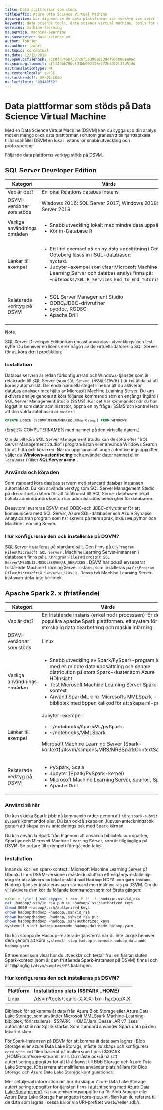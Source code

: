 ```yaml
---
title: Data plattformar som stöds
titleSuffix: Azure Data Science Virtual Machine
description: Lär dig mer om de data plattformar och verktyg som stöds för Azure Data Science Virtual Machine.
keywords: data science tools, data science virtual machine, tools for data science, linux data science
services: machine-learning
ms.service: machine-learning
ms.subservice: data-science-vm
author: lobrien
ms.author: laobri
ms.topic: conceptual
ms.date: 12/12/2019
ms.openlocfilehash: 83c0fd796b7527c6f5e396a813def984b88ee9ac
ms.sourcegitcommit: bf1340bb706cf31bb002128e272b8322f37d53dd
ms.translationtype: MT
ms.contentlocale: sv-SE
ms.lasthandoff: 09/03/2020
ms.locfileid: "89440362"
---
```

# <a name="data-platforms-supported-on-the-data-science-virtual-machine"></a>Data plattformar som stöds på Data Science Virtual Machine

Med en Data Science Virtual Machine (DSVM) kan du bygga upp din analys mot en mängd olika data plattformar. Förutom gränssnitt till fjärrdatakälla tillhandahåller DSVM en lokal instans för snabb utveckling och prototypering.

Följande data plattforms verktyg stöds på DSVM.

## <a name="sql-server-developer-edition"></a>SQL Server Developer Edition

| Kategori | Värde |
| ------------- | ------------- |
| Vad är det?   | En lokal Relations databas instans      |
| DSVM-versioner som stöds      | Windows 2016: SQL Server 2017, Windows 2019: SQL Server 2019      |
| Vanliga användnings områden      | <ul><li>Snabb utveckling lokalt med mindre data uppsättning</li><li>Kör in-Database R</li></ul> |
| Länkar till exempel      | <ul><li>Ett litet exempel på en ny data uppsättning i Göteborg i Göteborg läses in i SQL-databasen:<br/>  `nyctaxi`</li><li>Jupyter-exempel som visar Microsoft Machine Learning Server och databas analys finns på:<br/> `~notebooks/SQL_R_Services_End_to_End_Tutorial.ipynb`</li></ul> |
| Relaterade verktyg på DSVM       | <ul><li>SQL Server Management Studio</li><li>ODBC/JDBC-drivrutiner</li><li>pyodbc, RODBC</li><li>Apache Drill</li></ul> |

> [!NOTE]
> SQL Server Developer Edition kan endast användas i utvecklings-och test syfte. Du behöver en licens eller någon av de virtuella datorerna SQL Server för att köra den i produktion.


### <a name="setup"></a>Installation

Databas servern är redan förkonfigurerad och Windows-tjänster som är relaterade till SQL Server (som `SQL Server (MSSQLSERVER)` ) är inställda på att köras automatiskt. Det enda manuella steget innebär att du aktiverar databas analyser med hjälp av Microsoft Machine Learning Server. Du kan aktivera analys genom att köra följande kommando som en engångs åtgärd i SQL Server Management Studio (SSMS). Kör det här kommandot när du har loggat in som dator administratör, öppna en ny fråga i SSMS och kontrol lera att den valda databasen är `master` :

```sql
CREATE LOGIN [%COMPUTERNAME%\SQLRUserGroup] FROM WINDOWS 
```

(Ersätt% COMPUTERNAME% med namnet på den virtuella datorn.)

Om du vill köra SQL Server Management Studio kan du söka efter "SQL Server Management Studio" i program listan eller använda Windows Search för att hitta och köra den. När du uppmanas att ange autentiseringsuppgifter väljer du **Windows-autentisering** och använder dator namnet eller ```localhost``` i fältet **SQL Server namn** .

### <a name="how-to-use-and-run-it"></a>Använda och köra den

Som standard körs databas servern med standard databas instansen automatiskt. Du kan använda verktyg som SQL Server Management Studio på den virtuella datorn för att få åtkomst till SQL Server databasen lokalt. Lokala administratörs konton har administratörs behörighet för databasen.

Dessutom levereras DSVM med ODBC-och JDBC-drivrutiner för att kommunicera med SQL Server, Azure SQL-databaser och Azure Synapse Analytics från program som har skrivits på flera språk, inklusive python och Machine Learning Server.

### <a name="how-is-it-configured-and-installed-on-the-dsvm"></a>Hur konfigureras den och installeras på DSVM? 

 SQL Server installeras på standard sätt. Den finns på `C:\Program Files\Microsoft SQL Server` . Machine Learning Server-instansen i databasen finns på `C:\Program Files\Microsoft SQL Server\MSSQL13.MSSQLSERVER\R_SERVICES` . DSVM har också en separat fristående Machine Learning Server instans, som installeras på `C:\Program Files\Microsoft\R Server\R_SERVER` . Dessa två Machine Learning Server-instanser delar inte bibliotek.


## <a name="apache-spark-2x-standalone"></a>Apache Spark 2. x (fristående)

| Kategori | Värde |
| ------------- | ------------- |
| Vad är det?   | En fristående instans (enkel nod i processen) för den populära Apache Spark plattformen. ett system för snabb, storskalig data bearbetning och maskin inlärning     |
| DSVM-versioner som stöds      | Linux     |
| Vanliga användnings områden      | <ul><li>Snabb utveckling av Spark/PySpark-program lokalt med en mindre data uppsättning och senare distribution på stora Spark-kluster som Azure HDInsight</li><li>Test Microsoft Machine Learning Server Spark-kontext</li><li>Använd SparkML eller Microsofts [MMLSpark](https://github.com/Azure/mmlspark) -bibliotek med öppen källkod för att skapa ml-program</li></ul> |
| Länkar till exempel      |    Jupyter-exempel:<ul><li>~/notebooks/SparkML/pySpark</li><li>~/notebooks/MMLSpark</li></ul><p>Microsoft Machine Learning Server (Spark-kontext):/dsvm/samples/MRS/MRSSparkContextSample.R</p> |
| Relaterade verktyg på DSVM       | <ul><li>PySpark, Scala</li><li>Jupyter (Spark/PySpark-kernel)</li><li>Microsoft Machine Learning Server, sparker, Sparklyr</li><li>Apache Drill</li></ul> |

### <a name="how-to-use-it"></a>Använd så här
Du kan skicka Spark-jobb på kommando raden genom att köra `spark-submit` `pyspark` kommandot eller. Du kan också skapa en Jupyter-anteckningsbok genom att skapa en ny antecknings bok med Spark-kärnan.

Du kan använda Spark från R genom att använda bibliotek som sparker, Sparklyr och Microsoft Machine Learning Server, som är tillgängliga på DSVM. Se pekare till exempel i föregående tabell.

### <a name="setup"></a>Installation
Innan du kör i en spark-kontext i Microsoft Machine Learning Server på Ubuntu Linux DSVM-versionen måste du slutföra ett engångs inställnings steg för att aktivera en lokal enskild nod Hadoop HDFS-och garn-instans. Hadoop-tjänster installeras som standard men inaktive ras på DSVM. Om du vill aktivera dem kör du följande kommandon som rot första gången:

```bash
echo -e 'y\n' | ssh-keygen -t rsa -P '' -f ~hadoop/.ssh/id_rsa
cat ~hadoop/.ssh/id_rsa.pub >> ~hadoop/.ssh/authorized_keys
chmod 0600 ~hadoop/.ssh/authorized_keys
chown hadoop:hadoop ~hadoop/.ssh/id_rsa
chown hadoop:hadoop ~hadoop/.ssh/id_rsa.pub
chown hadoop:hadoop ~hadoop/.ssh/authorized_keys
systemctl start hadoop-namenode hadoop-datanode hadoop-yarn
```

Du kan stoppa de Hadoop-relaterade tjänsterna när du inte längre behöver dem genom att köra ```systemctl stop hadoop-namenode hadoop-datanode hadoop-yarn``` .

Ett exempel som visar hur du utvecklar och testar fru i en fjärran sluten Spark-kontext (som är den fristående Spark-instansen på DSVM) finns i och är tillgänglig i `/dsvm/samples/MRS` katalogen.


### <a name="how-is-it-configured-and-installed-on-the-dsvm"></a>Hur konfigureras den och installeras på DSVM? 
|Plattform|Installations plats ($SPARK _HOME)|
|:--------|:--------|
|Linux   | /dsvm/tools/spark-X.X.X-bin-hadoopX.X|


Bibliotek för att komma åt data från Azure Blob Storage eller Azure Data Lake Storage, som använder Microsoft MMLSpark Machine-Learning-bibliotek, förinstalleras i $SPARK _HOME/Jars. Dessa JAR v7 läses automatiskt in när Spark startar. Som standard använder Spark data på den lokala disken. 

För Spark-instansen på DSVM för att komma åt data som lagras i Blob Storage eller Azure Data Lake Storage, måste du skapa och konfigurera `core-site.xml` filen baserat på mallen som finns i $SPARK _HOME/conf/core-site.xml. mall. Du måste också ha rätt autentiseringsuppgifter för att få åtkomst till Blob Storage och Azure Data Lake Storage. (Observera att mallfilerna använder plats hållare för Blob Storage och Azure Data Lake Storage konfigurationer.)

Mer detaljerad information om hur du skapar Azure Data Lake Storage autentiseringsuppgifter för tjänsten finns i [autentisering med Azure Data Lake Storage gen1](https://docs.microsoft.com/azure/data-lake-store/data-lake-store-authenticate-using-active-directory). När autentiseringsuppgifterna för Blob Storage eller Azure Data Lake Storage har angetts i core-site.xml-filen kan du referera till de data som lagras i dessa källor via URI-prefixet wasb://eller adl://.

